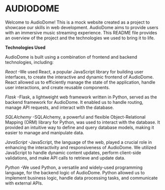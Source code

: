 # AUDIODOME

Welcome to AudioDome! This is a mock website created as a project to showcase our skills in web development. AudioDome aims to provide users with an immersive music streaming experience. This README file provides an overview of the project and the technologies we used to bring it to life.

**Technologies Used**

AudioDome is built using a combination of frontend and backend technologies, including:

*React*
-We used React, a popular JavaScript library for building user interfaces, to create the interactive and dynamic frontend of AudioDome. React allowed us to efficiently manage the state of the application, handle user interactions, and create reusable components.
 
*Flask*
-Flask, a lightweight web framework written in Python, served as the backend framework for AudioDome. It enabled us to handle routing, manage API requests, and interact with the database.

*SQLAlchemy*
-SQLAlchemy, a powerful and flexible Object-Relational Mapping (ORM) library for Python, was used to interact with the database. It provided an intuitive way to define and query database models, making it easier to manage and manipulate data.

*JavaScript*
-JavaScript, the language of the web, played a crucial role in enhancing the interactivity and responsiveness of AudioDome. We utilized JavaScript to handle dynamic content updates, perform client-side validations, and make API calls to retrieve and update data.

*Python*
-We used Python, a versatile and widely-used programming language, for the backend logic of AudioDome. Python allowed us to implement business logic, handle data processing tasks, and communicate with external APIs.
